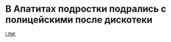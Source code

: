 # В Апатитах подростки подрались с полицейскими после дискотеки



[LINK](https://varlamov.ru/3721257.html)